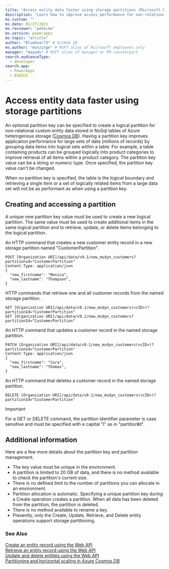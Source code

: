 ```yaml
---
title: "Access entity data faster using storage partitions (Microsoft Dataverse) | Microsoft Docs" # Intent and product brand in a unique string of 43-59 chars including spaces
description: "Learn how to improve access performance for non-relational entity data." # 115-145 characters including spaces. This abstract displays in the search result.
ms.custom: ""
ms.date: 01/27/2021
ms.reviewer: "pehecke"
ms.service: powerapps
ms.topic: "article"
author: "Bluebear73" # GitHub ID
ms.author: "munzinge" # MSFT alias of Microsoft employees only
manager: "mayadu" # MSFT alias of manager or PM counterpart
search.audienceType: 
  - developer
search.app: 
  - PowerApps
  - D365CE
---
```

# Access entity data faster using storage partitions

An optional partition key can be specified to create a logical partition for non-relational custom entity data stored in NoSql tables of Azure heterogenous storage ([Cosmos DB](/azure/cosmos-db/introduction)). Having a partition key improves application performance for large sets of data (millions of records) by grouping data items into logical sets within a table. For example, a table containing products can be grouped logically into product categories to improve retrieval of all items within a product category. The partition key value can be a string or numeric type. Once specified, the partition key value can't be changed.

When no partition key is specified, the table is the logical boundary and retrieving a single item or a set of logically related items from a large data set will not be as performant as when using a partition key.

## Creating and accessing a partition

A unique new partition key value must be used to create a new logical partition. The same value must be used to create additional items in the same logical partition and to retrieve, update, or delete items belonging to the logical partition.

An HTTP command that creates a new customer entity record in a new storage partition named "CustomerPartition".

```http
POST [Organization URI]/api/data/v9.1/new_msdyn_customers?partitionid="CustomerPartition"
Content-Type: application/json
{
  "new_firstname": "Monica",
  "new_lastname": "Thompson",
}
```

HTTP commands that retrieve one and all customer records from the named storage partition.

```http
GET [Organization URI]/api/data/v9.1/new_msdyn_customers(<cID>)?partitionId="CustomerPartition"
GET [Organization URI]/api/data/v9.1/new_msdyn_customers?partitionId="CustomerPartition"
```

An HTTP command that updates a customer record in the named storage partition.

```http
PATCH [Organization URI]/api/data/v9.1/new_msdyn_customers(<cID>)?partitionid="CustomerPartition"
Content-Type: application/json
{
  "new_firstname": "Cora",
  "new_lastname": "Thomas",
}
```

An HTTP command that deletes a customer record in the named storage partition.

```http
DELETE [Organization URI]/api/data/v9.1/new_msdyn_customers(<cID>)?partitionId="CustomerPartition"
```

> [!IMPORTANT]
> For a GET or DELETE command, the partition identifier parameter is case sensitive and must be specified with e capital "I" as in "partition**I**d".

## Additional information

Here are a few more details about the partition key and partition management.

- The key value must be unique in the environment.
- A partition is limited to 20 GB of data, and there is no method available to check the partition's current size.
- There is no defined limit to the number of partitions you can allocate in an environment.
- Partition allocation is automatic. Specifying a unique partition key during a Create operation creates a partition. When all data has been deleted from the partition, the partition is deleted.
- There is no method available to rename a key.
- Presently, only the Create, Update, Retrieve, and Delete entity operations support storage partitioning.


### See Also

[Create an entity record using the Web API](create-entity-web-api.md)  
[Retrieve an entity record using the Web API](retrieve-entity-using-web-api.md)  
[Update and delete entities using the Web API](update-delete-entities-using-web-api.md)  
[Partitioning and horizontal scaling in Azure Cosmos DB](/azure/cosmos-db/partitioning-overview)
